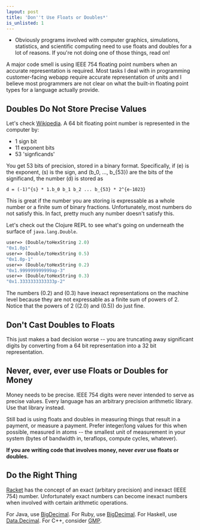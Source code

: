 ```yaml
---
layout: post
title: 'Don''t Use Floats or Doubles*'
is_unlisted: 1
---
```


* Obviously programs involved with computer graphics, simulations, statistics, and scientific computing need to use floats and doubles for a lot of reasons.  If you're not doing one of those things, read on!

A major code smell is using IEEE 754 floating point numbers when an accurate representation is required.  Most tasks I deal with in programming customer-facing webapp require accurate representation of units and I believe most programmers are not clear on what the built-in floating point types for a language actually provide.

## Doubles Do Not Store Precise Values

Let's check [Wikipedia](http://en.wikipedia.org/wiki/Double_precision_floating-point_format).  A 64 bit floating point number is represented in the computer by:

* 1 sign bit
* 11 exponent bits
* 53 'signficands'

You get 53 bits of precision, stored in a binary format.  Specifically, if \(e\) is the exponent, \(s\) is the sign, and \(b_0, ..., b_{53}\) are the bits of the significand, the number \(d\) is stored as

    d = (-1)^{s} * 1.b_0 b_1 b_2 ... b_{53} * 2^{e-1023}

This is great if the number you are storing is expressable as a whole number or a finite sum of binary fractions.  Unfortunately, most numbers do not satisfy this.  In fact, pretty much any number doesn't satisfy this.

Let's check out the Clojure REPL to see what's going on underneath the surface of `java.lang.Double`.

```clojure
user=> (Double/toHexString 2.0)
"0x1.0p1"
user=> (Double/toHexString 0.5)
"0x1.0p-1"
user=> (Double/toHexString 0.2)
"0x1.999999999999ap-3"
user=> (Double/toHexString 0.3)
"0x1.3333333333333p-2"
```

The numbers \(0.2\) and \(0.3\) have inexact representations on the machine level because they are not expressable as a finite sum of powers of 2.  Notice that the powers of 2 (\(2.0\) and \(0.5\)) do just fine.

## Don't Cast Doubles to Floats

This just makes a bad decision worse -- you are truncating away significant digits by converting from a 64 bit representation into a 32 bit representation.

## Never, ever, ever use Floats or Doubles for Money

Money needs to be precise.  IEEE 754 digits were never intended to serve as precise values.  Every language has an arbitrary precision arithmetic library.  Use that library instead.

Still bad is using floats and doubles in measuring things that result in a payment, or measure a payment.  Prefer integer/long values for this when possible, measured in atoms -- the smallest unit of measurement in your system (bytes of bandwidth in, teraflops, compute cycles, whatever).

**If you are writing code that involves money, never *ever* use floats or doubles.**

## Do the Right Thing

<a href="http://docs.racket-lang.org/reference/numbers.html">Racket</a> has the concept of an exact (arbitary precision) and inexact (IEEE 754) number.  Unfortunately exact numbers can become inexact numbers when involved with certain arithmetic operations.

For Java, use [BigDecimal](http://download.oracle.com/javase/1,5.0/docs/api/java/math/BigDecimal.html).  For Ruby, use [BigDecimal](http://www.ruby-doc.org/stdlib/libdoc/bigdecimal/rdoc/index.html).  For Haskell, use [Data.Decimal](http://hackage.haskell.org/packages/archive/Decimal/latest/doc/html/Data-Decimal.html#t:DecimalRaw).  For C++, consider [GMP](http://gmplib.org/).
